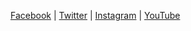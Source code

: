 [Facebook](http://facebook.com/kushalashok) | [Twitter](http://twitter.com/speedoholic) | [Instagram](http://instagram.com/kushalashok) | [YouTube](http://youtube.com/kushalashok)
